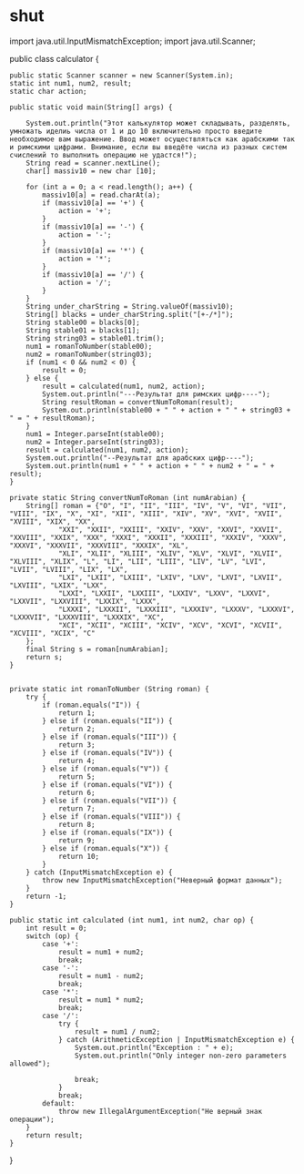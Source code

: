 # shut
import java.util.InputMismatchException;
import java.util.Scanner;

public class calculator {

    public static Scanner scanner = new Scanner(System.in);
    static int num1, num2, result;
    static char action;

    public static void main(String[] args) {

        System.out.println("Этот калькулятор может складывать, разделять, умножать иделиь числа от 1 и до 10 включительно просто введите необходимое вам выражение. Ввод может осуществляться как арабскими так и римскими цифрами. Внимание, если вы введёте числа из разных систем счислений то выполнить операцию не удастся!");
        String read = scanner.nextLine();
        char[] massiv10 = new char [10];

        for (int a = 0; a < read.length(); a++) {
            massiv10[a] = read.charAt(a);
            if (massiv10[a] == '+') {
                action = '+';
            }
            if (massiv10[a] == '-') {
                action = '-';
            }
            if (massiv10[a] == '*') {
                action = '*';
            }
            if (massiv10[a] == '/') {
                action = '/';
            }
        }
        String under_charString = String.valueOf(massiv10);
        String[] blacks = under_charString.split("[+-/*]");
        String stable00 = blacks[0];
        String stable01 = blacks[1];
        String string03 = stable01.trim();
        num1 = romanToNumber(stable00);
        num2 = romanToNumber(string03);
        if (num1 < 0 && num2 < 0) {
            result = 0;
        } else {
            result = calculated(num1, num2, action);
            System.out.println("---Результат для римских цифр----");
            String resultRoman = convertNumToRoman(result);
            System.out.println(stable00 + " " + action + " " + string03 + " = " + resultRoman);
        }
        num1 = Integer.parseInt(stable00);
        num2 = Integer.parseInt(string03);
        result = calculated(num1, num2, action);
        System.out.println("--Результат для арабских цифр----");
        System.out.println(num1 + " " + action + " " + num2 + " = " + result);
    }

    private static String convertNumToRoman (int numArabian) {
        String[] roman = {"O", "I", "II", "III", "IV", "V", "VI", "VII", "VIII", "IX", "X", "XI", "XII", "XIII", "XIV", "XV", "XVI", "XVII", "XVIII", "XIX", "XX",
                "XXI", "XXII", "XXIII", "XXIV", "XXV", "XXVI", "XXVII", "XXVIII", "XXIX", "XXX", "XXXI", "XXXII", "XXXIII", "XXXIV", "XXXV", "XXXVI", "XXXVII", "XXXVIII", "XXXIX", "XL",
                "XLI", "XLII", "XLIII", "XLIV", "XLV", "XLVI", "XLVII", "XLVIII", "XLIX", "L", "LI", "LII", "LIII", "LIV", "LV", "LVI", "LVII", "LVIII", "LIX", "LX",
                "LXI", "LXII", "LXIII", "LXIV", "LXV", "LXVI", "LXVII", "LXVIII", "LXIX", "LXX",
                "LXXI", "LXXII", "LXXIII", "LXXIV", "LXXV", "LXXVI", "LXXVII", "LXXVIII", "LXXIX", "LXXX",
                "LXXXI", "LXXXII", "LXXXIII", "LXXXIV", "LXXXV", "LXXXVI", "LXXXVII", "LXXXVIII", "LXXXIX", "XC",
                "XCI", "XCII", "XCIII", "XCIV", "XCV", "XCVI", "XCVII", "XCVIII", "XCIX", "C"
        };
        final String s = roman[numArabian];
        return s;
    }


    private static int romanToNumber (String roman) {
        try {
            if (roman.equals("I")) {
                return 1;
            } else if (roman.equals("II")) {
                return 2;
            } else if (roman.equals("III")) {
                return 3;
            } else if (roman.equals("IV")) {
                return 4;
            } else if (roman.equals("V")) {
                return 5;
            } else if (roman.equals("VI")) {
                return 6;
            } else if (roman.equals("VII")) {
                return 7;
            } else if (roman.equals("VIII")) {
                return 8;
            } else if (roman.equals("IX")) {
                return 9;
            } else if (roman.equals("X")) {
                return 10;
            }
        } catch (InputMismatchException e) {
            throw new InputMismatchException("Неверный формат данных");
        }
        return -1;
    }

    public static int calculated (int num1, int num2, char op) {
        int result = 0;
        switch (op) {
            case '+':
                result = num1 + num2;
                break;
            case '-':
                result = num1 - num2;
                break;
            case '*':
                result = num1 * num2;
                break;
            case '/':
                try {
                    result = num1 / num2;
                } catch (ArithmeticException | InputMismatchException e) {
                    System.out.println("Exception : " + e);
                    System.out.println("Only integer non-zero parameters allowed");

                    break;
                }
                break;
            default:
                throw new IllegalArgumentException("Не верный знак операции");
        }
        return result;
    }
}


